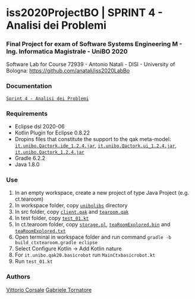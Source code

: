 # iss2020ProjectBO | SPRINT 4 - Analisi dei Problemi

### Final Project for exam of Software Systems Engineering M - Ing. Informatica Magistrale - UniBO 2020

Software Lab for Course 72939 - Antonio Natali - DISI - University of Bologna: https://github.com/anatali/iss2020LabBo

### Documentation

[``Sprint 4 - Analisi dei Problemi``](https://htmlview.glitch.me/?https://github.com/it9tst/iss2020ProjectBO/blob/feature/sprint4_an_probl/doc/sprint4.html)

### Requirements

- Eclipse dsl 2020-06
- Kotlin Plugin for Eclipse 0.8.22
- Dropins files that constitute the support to the qak meta-model: [``it.unibo.Qactork.ide_1.2.4.jar``](dropins/it.unibo.Qactork.ide_1.2.4.jar), [``it.unibo.Qactork.ui_1.2.4.jar``](dropins/it.unibo.Qactork.ui_1.2.4.jar), [``it.unibo.Qactork_1.2.4.jar``](dropins/it.unibo.Qactork_1.2.4.jar)
- Gradle 6.2.2
- Java 1.8.0

### Use

1. In an empty workspace, create a new project of type Java Project (e.g. ct.tearoom)
2. In workspace folder, copy [``unibolibs``](unibolibs) directory
3. In src folder, copy [``client.qak``](ct.tearoom/src/client.qak) and [``tearoom.qak``](ct.tearoom/src/tearoom.qak)
4. In test folder, copy [``test_01.kt``](ct.tearoom/test/test_01.kt)
5. In ct.tearoom folder, copy [``storage.pl``](ct.tearoom/storage.pl), [``teaRoomExplored.bin``](ct.tearoom/teaRoomExplored.bin) and [``teaRoomExplored.txt``](ct.tearoom/teaRoomExplored.txt)
6. Open terminal in workspace folder and run command ``gradle -b build_ctxtearoom.gradle eclipse``
7. Select Configure Kotlin -> Add Kotlin nature
8. For ``it.unibo.qak20.basicrobot`` run ``MainCtxbasicrobot.kt``
9. Run ``test_01.kt``

### Authors
[Vittorio Corsale](https://github.com/VittorioCorsale-1)
[Gabriele Tornatore](https://github.com/it9tst)
